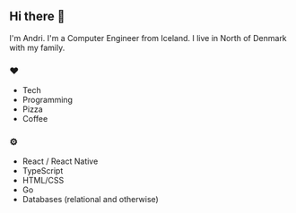 ## Hi there 👋

I'm Andri. I'm a Computer Engineer from Iceland. I live in North of Denmark with my family.

### ❤️
- Tech
- Programming
- Pizza
- Coffee

### ⚙️
- React / React Native
- TypeScript
- HTML/CSS
- Go
- Databases (relational and otherwise)
